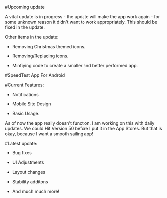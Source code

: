 #Upcoming update

A vital update is in progress - the update will make the app work again - for some unknown reason it didn't want to work appropriately. This should be fixed in the update. 

Other items in the update:

  - Removing Christmas themed icons. 
  
  - Removing/Replacing icons. 
  
  - Minfiying code to create a smaller and better performed app. 
  

#SpeedTest App For Android 







#Current Features:

  - Notifications
   
  - Mobile Site Design
  
  - Basic Usage. 
  
  As of now the app really doesn't function. I am working on this with daily updates. We could Hit Version 50 before I put it in the App Stores. 
  But that is okay, because I want a smooth sailing app!



#Latest update:

  - Bug fixes
  
  - UI Adjustments
  
  - Layout changes
  
  - Stability additons
  
  - And much much more!

   
